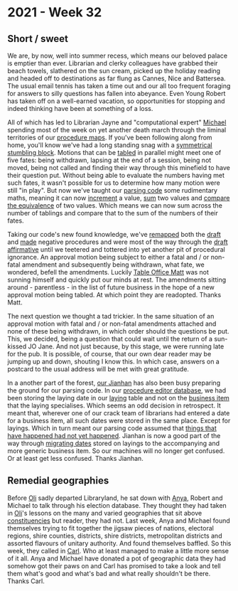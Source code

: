 # 2021 - Week 32

## Short / sweet

We are, by now, well into summer recess, which means our beloved palace is emptier than ever. Librarian and clerky colleagues have grabbed their beach towels, slathered on the sun cream, picked up the holiday reading and headed off to destinations as far flung as Cannes, Nice and Battersea. The usual email tennis has taken a time out and our all too frequent foraging for answers to silly questions has fallen into abeyance. Even Young Robert has taken off on a well-earned vacation, so opportunities for stopping and indeed thinking have been at something of a loss.

All of which has led to Librarian Jayne and "computational expert" [Michael](https://twitter.com/fantasticlife) spending most of the week on yet another death march through the liminal territories of our [procedure maps](https://ukparliament.github.io/ontologies/procedure/procedure-ontology.html#maps). If you've been following along from home, you'll know we've had a long standing snag with a [symmetrical stumbling block](https://ukparliament.github.io/ontologies/procedure/flowcharts/meta/design-notes/with-route-types/#limitations-in-parsing-procedure-maps-symmetry-of-multiple-actualisations). Motions that can be [tabled](https://ukparliament.github.io/ontologies/tabling/tabling-ontology.html#d4e51) in parallel might meet one of five fates: being withdrawn, lapsing at the end of a session, being not moved, being not called and finding their way through this minefield to have their question put. Without being able to evaluate the numbers having met such fates, it wasn't possible for us to determine how many motion were still "in play". But now we've taught our [parsing code](https://api.parliament.uk/procedures/meta/comments) some rudimentary maths, meaning it can now [increment](https://api.parliament.uk/procedures/comments/increment_step.rb.html) a value, [sum](https://api.parliament.uk/procedures/comments/sum_step.rb.html) two values and [compare the equivalence](https://api.parliament.uk/procedures/comments/equals_step.rb.html) of two values. Which means we can now sum across the number of tablings and compare that to the sum of the numbers of their fates.

Taking our code's new found knowledge, we've [remapped](https://trello.com/c/oHRtD4ru/159-redo-all-si-procedures) both the [draft](https://ukparliament.github.io/ontologies/procedure/maps/secondary-legislation/statutory-instruments/negative-procedures/draft/draft-negative.pdf) and [made](https://ukparliament.github.io/ontologies/procedure/maps/secondary-legislation/statutory-instruments/negative-procedures/made/made-negative.pdf) negative procedures and were most of the way through the [draft affirmative](https://ukparliament.github.io/ontologies/procedure/maps/secondary-legislation/statutory-instruments/affirmative-procedures/draft/draft-affirmative.pdf) until we teetered and tottered into yet another pit of procedural ignorance. An approval motion being subject to either a fatal and / or non-fatal amendment and subsequently being withdrawn, what fate, we wondered, befell the amendments. Luckily [Table Office Matt](https://twitter.com/MattKorris) was not sunning himself and quickly put our minds at rest. The amendments sitting around - parentless - in the list of future business in the hope of a new approval motion being tabled. At which point they are readopted. Thanks Matt.

The next question we thought a tad trickier. In the same situation of an approval motion with fatal and / or non-fatal amendments attached and none of these being withdrawn, in which order should the questions be put. This, we decided, being a question that could wait until the return of a sun-kissed JO Jane. And not just because, by this stage, we were running late for the pub. It is possible, of course, that our own dear reader may be jumping up and down, shouting I know this. In which case, answers on a postcard to the usual address will be met with great gratitude.

In a another part of the forest, [our Jianhan](https://twitter.com/jianhanzhu) has also been busy preparing the ground for our parsing code. In our [procedure editor database](https://github.com/ukparliament/ontologies/blob/master/procedure/meta/editor/schema.pdf), we had been storing the laying date in our [laying](https://ukparliament.github.io/ontologies/laying/laying-ontology.html#d4e106) table and not on the [business item](https://ukparliament.github.io/ontologies/procedure/procedure-ontology.html#d4e211) that the laying specialises. Which seems an odd decision in retrospect. It meant that, wherever one of our crack team of librarians had entered a date for a business item, all such dates were stored in the same place. Except for layings. Which in turn meant our parsing code assumed that [things that have happened had not yet happened](https://api.parliament.uk/procedures/work-packages/9). Jianhan is now a good part of the way through [migrating dates](https://trello.com/c/YSqaw3F6/8-ensure-laying-business-items-have-a-business-item-date) stored on layings to the accompanying and more generic business item. So our machines will no longer get confused. Or at least get less confused. Thanks Jianhan.

## Remedial geographies

Before [Oli](https://twitter.com/olihawkins) sadly departed Libraryland, he sat down with [Anya](https://twitter.com/bitten_), Robert and Michael to talk through his election database. They thought they had taken in [Oli](https://twitter.com/olihawkins)'s lessons on the many and varied geographies that sit above [constituencies](https://ukparliament.github.io/ontologies/election/election-ontology.html#d4e102) but reader, they had not. Last week, Anya and Michael found themselves trying to fit together the jigsaw pieces of nations, electoral regions, shire counties, districts, shire districts, metropolitan districts and assorted flavours of unitary authority. And found themselves baffled. So this week, they called in [Carl](https://twitter.com/carlbaker). Who at least managed to make a little more sense of it all. Anya and Michael have donated a pot of geographic data they had somehow got their paws on and Carl has promised to take a look and tell them what's good and what's bad and what really shouldn't be there. Thanks Carl.